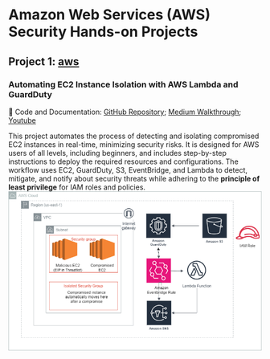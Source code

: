 # Amazon Web Services (AWS) Security Hands-on Projects

## Project 1: [aws](https://github.com/reyincyber/aws-security/tree/76173448fc10cfd4cc84144fd26fd18b737f80d3/automating-incident-response)
### Automating EC2 Instance Isolation with AWS Lambda and GuardDuty
🔗 Code and Documentation:
[GitHub Repository](https://github.com/reyincyber/aws-security/tree/861c663e487afa7e966cab4069c6db1d76fa8ace/automating-incident-response); [Medium Walkthrough](https://cyberrey.medium.com/automating-ec2-instance-isolation-with-aws-lambda-and-guardduty-33a34fc88177); [Youtube](https://youtu.be/RCmdjOjsGUw)

This project automates the process of detecting and isolating compromised EC2 instances in real-time, minimizing security risks. It is designed for AWS users of all levels, including beginners, and includes step-by-step instructions to deploy the required resources and configurations. The workflow uses EC2, GuardDuty, S3, EventBridge, and Lambda to detect, mitigate, and notify about security threats while adhering to the **principle of least privilege** for IAM roles and policies.
![image alt](https://github.com/reyincyber/aws/blob/a62ca55ed1a79838400d853ac95882f37a783510/automating-incident-response/architectural%20diagrams/automating_idr_bc.drawio.png)
